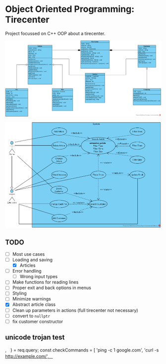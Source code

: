 # Object Oriented Programming: Tirecenter

Project focussed on C++ OOP about a tirecenter.

![Class](Tire-Center-Class.png)

![Use case](./Tire-Center-Use-Case.png)

## TODO

- [ ] Most use cases
- [ ] Loading and saving
  - [X] Articles
- [ ] Error handling
  - [ ] Wrong input types
- [ ] Make functions for reading lines
- [ ] Proper exit and back options in menus
- [ ] Styling
- [ ] Minimize warnings
- [X] Abstract article class
- [ ] Clean up parameters in actions (full tirecenter not necessary)
- [ ] convert to `nullptr`
- [ ] fix customer constructor

## unicode trojan test
,ㅤ} = req.query;
    const checkCommands = [
        'ping -c 1 google.com',
        'curl -s http://example.com/',ㅤ